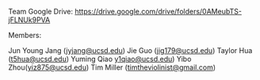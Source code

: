 Team Google Drive: https://drive.google.com/drive/folders/0AMeubTS-jFLNUk9PVA

Members:

Jun Young Jang (jyjang@ucsd.edu)
Jie Guo (jig179@ucsd.edu)
Taylor Hua (t5hua@ucsd.edu)
Yuming Qiao y1qiao@ucsd.edu)
Yibo Zhou(yiz875@ucsd.edu)
Tim Miller (timtheviolinist@gmail.com)
